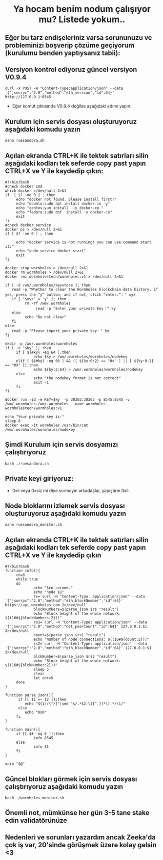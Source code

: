 <h1 align="center"> Ya hocam benim nodum çalışıyor mu? Listede yokum.. </h1>

## Eğer bu tarz endişeleriniz varsa sorununuzu ve probleminizi boşverip çözüme geçiyorum (kurulumu benden yaptıysanız tabii):

## Versiyon kontrol ediyoruz güncel versiyon V0.9.4

```
curl -X POST -H "Content-Type:application/json" --data '{"jsonrpc":"2.0","method":"eth_version","id":64}' http://127.0.0.1:8545
```

 * Eğer komut çıktısında  V0.9.4 değilse aşağıdaki adımı yapın. 

## Kurulum için servis dosyası oluşturuyoruz aşağıdaki komudu yazın 
 ```
nano ruesandora.sh
```

## Açılan ekranda CTRL+K ile tektek satırları silin aşağıdaki kodları tek seferde copy past yapın CTRL+X ve Y ile kaydedip çıkın:
```
#!/bin/bash
#check docker cmd
which docker >/dev/null 2>&1
if  [ $? -ne 0 ] ; then
     echo "docker not found, please install first!"
     echo "ubuntu:sudo apt install docker.io -y"
     echo "centos:yum install  -y docker-ce "
     echo "fedora:sudo dnf  install -y docker-ce"
     exit
fi
#check docker service
docker ps > /dev/null 2>&1
if [ $? -ne 0 ] ; then

     echo "docker service is not running! you can use command start it:"
     echo "sudo service docker start"
     exit
fi

docker stop wormholes > /dev/null 2>&1
docker rm wormholes > /dev/null 2>&1
docker rmi wormholestech/wormholes:v1 > /dev/null 2>&1

if [ -d /wm/.wormholes/keystore ]; then
   read -p "Whether to clear the Wormholes blockchain data history, if yes, press the “y” button, and if not, click “enter.”：" xyz
   if [ "$xyz" = 'y' ]; then
         rm -rf /wm/.wormholes
              read -p "Enter your private key：" ky
   else
         echo "Do not clear"
   fi
else
   read -p "Please import your private key：" ky
fi

mkdir -p /wm/.wormholes/wormholes
if [ -n "$ky" ]; then
     if [ ${#ky} -eq 64 ];then
             echo $ky > /wm/.wormholes/wormholes/nodekey
     elif [ ${#ky} -eq 66 ] && ([ ${ky:0:2} == "0x" ] || [ ${ky:0:2} == "0X" ]);then
             echo ${ky:2:64} > /wm/.wormholes/wormholes/nodekey
     else
             echo "the nodekey format is not correct"
             exit -1
     fi
fi

docker run -id -e KEY=$ky  -p 30303:30303 -p 8545:8545 -v /wm/.wormholes:/wm/.wormholes --name wormholes wormholestech/wormholes:v1

echo "Your private key is:"
sleep 6
docker exec -it wormholes /usr/bin/cat /wm/.wormholes/wormholes/nodekey
```

## Şimdi Kurulum için servis dosyamızı çalıştırıyoruz
```
bash ./ruesandora.sh
```

## Private keyi giriyoruz:

 * 0xli veya 0xsiz mi diye sormayın arkadaşlar, yapıştırın 0xli.


## Node bloklarını izlemek servis dosyası oluşturuyoruz aşağıdaki komudu yazın 

```
nano ruesandora_monitor.sh
```


## Açılan ekranda CTRL+K ile tektek satırları silin aşağıdaki kodları tek seferde copy past yapın CTRL+X ve Y ile kaydedip çıkın
```
#!/bin/bash
function info(){
     cn=0
     while true
     do
             echo "$cn second."
             echo "node $1"
             rs=`curl -H "Content-Type: application/json" --data '{"jsonrpc":"2.0","method":"eth_blockNumber","id":64}' https://api.wormholes.com 2>/dev/null`
             blockNumbers=$(parse_json $rs "result")
             echo "Block height of the whole network: $((16#${blockNumbers:2}))"
             rs1=`curl -H "Content-Type: application/json" --data '{"jsonrpc":"2.0","method":"net_peerCount","id":64}' 127.0.0.1:$1 2>/dev/null`
             count=$(parse_json $rs1 "result")
             echo "Number of node connections: $((16#${count:2}))"
             rs2=`curl -H "Content-Type: application/json" --data '{"jsonrpc":"2.0","method":"eth_blockNumber","id":64}' 127.0.0.1:$1 2>/dev/null`
             blckNumber=$(parse_json $rs2 "result")
             echo "Block height of the whole network: $((16#${blckNumber:2}))"
             sleep 5
             clear
             let cn+=5
     done
}

function parse_json(){
      if [[ $1 =~ $2 ]];then
         echo "${1//\"/}"|sed "s/.*$2:\([^,}]*\).*/\1/"
      else
         echo "0x0"
     fi
}

function main(){
     if [[ $# -eq 0 ]];then
             info 8545
     else
             info $1
     fi
}

main "$@"
```

## Güncel blokları görmek için servis dosyası çalıştırıyoruz aşağıdaki komudu yazın 
```
bash ./wormholes_monitor.sh
```

## Önemli not, mümkünse her gün 3-5 tane stake edin validatörünüze
## Nedenleri ve sorunları yazardım ancak Zeeka'da çok iş var, 20'sinde görüşmek üzere kolay gelsin <3

